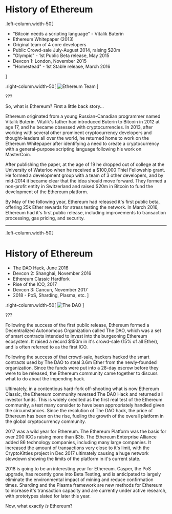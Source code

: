 # History of Ethereum

.left-column.width-50[
* "Bitcoin needs a scripting language" - Vitalik Buterin
* Ethereum Whitepaper (2013)
* Original team of 4 core developers
* Public Crowd-sale July-August 2014, raising $20m
* "Olympic" - 1st Public Beta release, May 2015
* Devcon 1: London, November 2015
* "Homestead" - 1st Stable release, March 2016

]

.right-column.width-50[
![Ethereum Team](https://steemitimages.com/0x0/https://steemitimages.com/DQmanz43Cd5zPqUyxsoz9dkbyV1ULisdsHf63drgty6aVWE/2.PNG)
]

???

So, what is Ethereum? First a little back story...

Ethereum originated from a young Russian-Canadian programmer named Vitalik Buterin.
Vitalik's father had introduced Buterin to Bitcoin in 2012 at age 17,
and he became obsessed with cryptocurrencies.
In 2013, after working with several other prominent cryptocurrency developers
and thought-leaders all over the world, he returned home to work on the Ethereum Whitepaper
after identifying a need to create a cryptocurrency with a general-purpose scripting language
following his work on MasterCoin.

After publishing the paper, at the age of 19 he dropped out of college
at the University of Waterloo when he received a $100,000 Thiel Fellowship grant.
He formed a development group with a team of 3 other developers,
and by mid-2014 it became clear that the idea should move forward.
They formed a non-profit entity in Switzerland and raised $20m in Bitcoin
to fund the development of the Ethereum platform.

By May of the following year, Ethereum had released it's first public beta,
offering 25k Ether rewards for stress testing the network.
In March 2016, Ethereum had it's first public release,
including improvements to transaction processing, gas pricing, and security.

---

.left-column.width-50[
# History of Ethereum
* The DAO Hack, June 2016
* Devcon 2: Shanghai, November 2016
* Ethereum Classic Hardfork
* Rise of the ICO, 2017
* Devcon 3: Cancun, November 2017
* 2018 - PoS, Sharding, Plasma, etc.
]

.right-column.width-50[
![The DAO](https://pbs.twimg.com/media/DOJDEmyXUAEgPNU.jpg)
]

???

Following the success of the first public release,
Ethereum formed a Decentralized Autonomous Organization called The DAO,
which was a set of smart contracts intended to invest into the burgeoning Ethereum ecosystem.
It raised a record $150m in it's crowd-sale (15% of all Ether),
and is often referred to as the first ICO.

Following the success of that crowd-sale, hackers hacked the smart contracts used by The DAO
to steal 3.6m Ether from the newly-founded organization.
Since the funds were put into a 28-day escrow before they were to be released,
the Ethereum community came together to discuss what to do about the impending hack.

Ultimately, in a contentious hard-fork off-shooting what is now Ethereum Classic,
the Ethereum community reversed The DAO Hack and returned all investor funds.
This is widely credited as the first real test of the Ethereum community,
a test many consider to have been appropriately handled given the circumstances.
Since the resolution of The DAO hack, the price of Ethereum has been on the rise,
fueling the growth of the overall platform in the global cryptocurrency community.

2017 was a wild year for Ethereum.
The Ethereum Platform was the basis for over 200 ICOs raising more than $3b.
The Ethereum Enterprise Alliance added 86 technology companies, including many large companies.
It increased the amount of transactions very close to it's limit,
with the CryptoKitties project in Dec 2017 ultimately causing a huge network slowdown showing
the limits of the platform in it's current state.

2018 is going to be an interesting year for Ethereum.
Casper, the PoS upgrade, has recently gone into Beta Testing, and is anticipated to
largely eliminate the environmental impact of mining and reduce confirmation times.
Sharding and the Plasma framework are new methods for Ethereum to increase
it's transaction capacity and are currently under active research,
with prototypes slated for later this year.

Now, what exactly *is* Ethereum?
